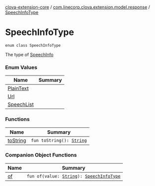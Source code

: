 [clova-extension-core](../../index.md) / [com.linecorp.clova.extension.model.response](../index.md) / [SpeechInfoType](./index.md)

# SpeechInfoType

`enum class SpeechInfoType`

The type of [SpeechInfo](../-speech-info/index.md)

### Enum Values

| Name | Summary |
|---|---|
| [PlainText](-plain-text.md) |  |
| [Url](-url.md) |  |
| [SpeechList](-speech-list.md) |  |

### Functions

| Name | Summary |
|---|---|
| [toString](to-string.md) | `fun toString(): `[`String`](https://kotlinlang.org/api/latest/jvm/stdlib/kotlin/-string/index.html) |

### Companion Object Functions

| Name | Summary |
|---|---|
| [of](of.md) | `fun of(value: `[`String`](https://kotlinlang.org/api/latest/jvm/stdlib/kotlin/-string/index.html)`): `[`SpeechInfoType`](./index.md) |
